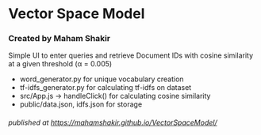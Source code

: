 # Vector Space Model

### Created by Maham Shakir

Simple UI to enter queries and retrieve Document IDs with cosine similarity at a given threshold (α = 0.005)

- word_generator.py for unique vocabulary creation
- tf-idfs_generator.py for calculating tf-idfs on dataset
- src/App.js -> handleClick() for calculating cosine similarity
- public/data.json, idfs.json for storage

###### published at https://mahamshakir.github.io/VectorSpaceModel/